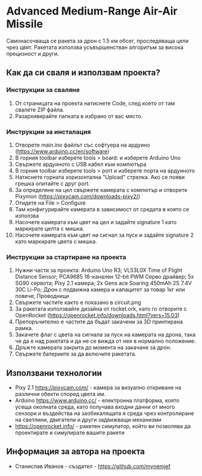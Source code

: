 # Advanced Medium-Range Air-Air Missile

Самонасочваща се ракета за дрон с 1.5 км обсег, проследяваща цели чрез цвят. Ракетата използва усъвършенстван алгоритъм за висока прецизност и други.

## Как да си сваля и използвам проекта?

### Инструкции за сваляне

1) От страницата на проекта натиснете Code, след което от там свалете ZIP файла.
2) Разархивирайте папката в избрано от вас място.

### Инструкции за инсталация

1) Отворете main.ino файлът със софтуера на ардуино (https://www.arduino.cc/en/software)
2) В горния toolbar изберете tools > board: и изберете Arduino Uno
3) Свържете ардуиното с USB кабел към компютъра
4) В горния toolbar изберете tools > port и изберете порта на ардуиното
5) Натиснете горната хоризонтална "Upload" стрелка. Ако се появи грешка опитайте с друг port.
6) За определяне на цел свържете камерата с компютър и отворете Pixymon (https://pixycam.com/downloads-pixy2/)
7) Отидете на File > Configure
8) Там конфигурирайте камерата в зависимост от средата в която се използва
9) Насочете камерата към цвят на цел и задайте signature 1 като маркирате целта с мишка.
10) Насочете камерата към цвят на сигнал за пуск и задайте signature 2 като маркирате цвета с мишка.

### Инструкции за стартиране на проекта

1) Нужни части за проекта: Arduino Uno R3; VL53L0X Time of Flight Distance Sensor; PCA9685 16-канален 12-bit PWM Серво драйвер; 5x SG90 сервота; Pixy 2.1 камера; 2x Gens ace Soaring 450mAh 2S 7.4V 30C Li-Po; Дрон с подвижна камера и капацитет за товар 1кг или повече; Проводници
2) Свържете частите както е показано в circuit.png
3) За ракетата използвайте дизайна от rocket.ork, като го отворите с OpenRocket (https://openrocket.info/downloads.html?vers=15.03)
4) Препоръчително е частите да бъдат закачени за 3D принтирана рамка.
5) Закачете флаг с цвета на сигнала за пуск на камерата на дрона, така че да е над ракетата и да не се вижда от нея в нормално положение.
6) Дръжте камерата закрита до момента на закачане за дрон.
7) Свържете батериите за да включите ракетата.

## Използвани технологии

* Pixy 2.1 https://pixycam.com/ - камера за визуално откриване на различни обекти според цвета им.
* Arduino https://www.arduino.cc/ - електронна платформа, която усеща околната среда, като получава входни данни от много сензори и въздейства на заобикалящата я среда чрез контролиране на светлини, двигатели и други задвижващи механизми
* https://openrocket.info/ - ракетен симулатор, който ви позволява да проектирате и симулирате вашите ракети

## Информация за автора на проекта

* Станислав Иванов - създател - https://github.com/mynemjef
